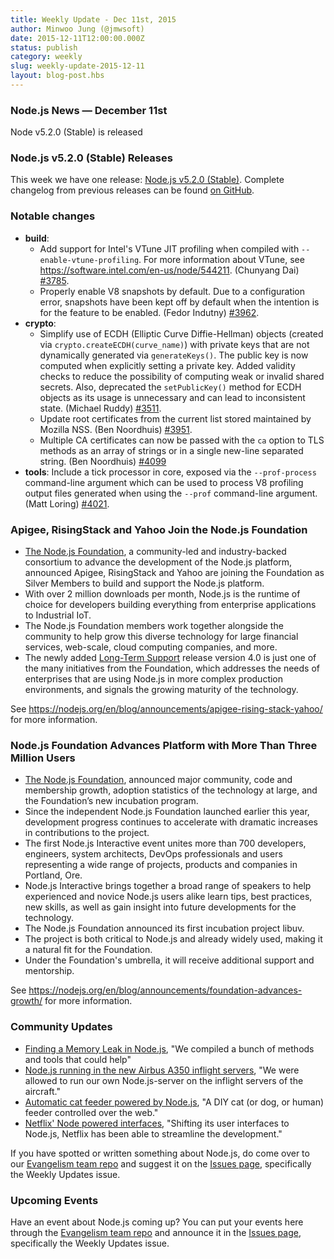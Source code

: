 ```yaml
---
title: Weekly Update - Dec 11st, 2015
author: Minwoo Jung (@jmwsoft)
date: 2015-12-11T12:00:00.000Z
status: publish
category: weekly
slug: weekly-update-2015-12-11
layout: blog-post.hbs
---
```


### Node.js News — December 11st
Node v5.2.0 (Stable) is released

### Node.js v5.2.0 (Stable) Releases

This week we have one release: [Node.js v5.2.0 (Stable)](https://nodejs.org/en/blog/release/v5.2.0/). Complete changelog from previous releases can be found [on GitHub](https://github.com/nodejs/node/blob/master/CHANGELOG.md).

### Notable changes

* **build**:
  - Add support for Intel's VTune JIT profiling when compiled with `--enable-vtune-profiling`. For more information about VTune, see <https://software.intel.com/en-us/node/544211>. (Chunyang Dai) [#3785](https://github.com/nodejs/node/pull/3785).
  - Properly enable V8 snapshots by default. Due to a configuration error, snapshots have been kept off by default when the intention is for the feature to be enabled. (Fedor Indutny) [#3962](https://github.com/nodejs/node/pull/3962).
* **crypto**:
  - Simplify use of ECDH (Elliptic Curve Diffie-Hellman) objects (created via `crypto.createECDH(curve_name)`) with private keys that are not dynamically generated via `generateKeys()`. The public key is now computed when explicitly setting a private key. Added validity checks to reduce the possibility of computing weak or invalid shared secrets. Also, deprecated the `setPublicKey()` method for ECDH objects as its usage is unnecessary and can lead to inconsistent state. (Michael Ruddy) [#3511](https://github.com/nodejs/node/pull/3511).
  - Update root certificates from the current list stored maintained by Mozilla NSS. (Ben Noordhuis) [#3951](https://github.com/nodejs/node/pull/3951).
  - Multiple CA certificates can now be passed with the `ca` option to TLS methods as an array of strings or in a single new-line separated string. (Ben Noordhuis) [#4099](https://github.com/nodejs/node/pull/4099)
* **tools**: Include a tick processor in core, exposed via the `--prof-process` command-line argument which can be used to process V8 profiling output files generated when using the `--prof` command-line argument. (Matt Loring) [#4021](https://github.com/nodejs/node/pull/4021).

### Apigee, RisingStack and Yahoo Join the Node.js Foundation

* [The Node.js Foundation](https://nodejs.org/en/foundation/), a community-led and industry-backed consortium to advance the development of the Node.js platform, announced Apigee, RisingStack and Yahoo are joining the Foundation as Silver Members to build and support the Node.js platform.
* With over 2 million downloads per month, Node.js is the runtime of choice for developers building everything from enterprise applications to Industrial IoT.
* The Node.js Foundation members work together alongside the community to help grow this diverse technology for large financial services, web-scale, cloud computing companies, and more.
* The newly added [Long-Term Support](https://nodejs.org/en/blog/release/v4.2.0/) release version 4.0 is just one of the many initiatives from the Foundation, which addresses the needs of enterprises that are using Node.js in more complex production environments, and signals the growing maturity of the technology.

See https://nodejs.org/en/blog/announcements/apigee-rising-stack-yahoo/ for more information.

### Node.js Foundation Advances Platform with More Than Three Million Users

* [The Node.js Foundation](https://nodejs.org/en/foundation/), announced major community, code and membership growth, adoption statistics of the technology at large, and the Foundation’s new incubation program.
* Since the independent Node.js Foundation launched earlier this year, development progress continues to accelerate with dramatic increases in contributions to the project.
* The first Node.js Interactive event unites more than 700 developers, engineers, system architects, DevOps professionals and users representing a wide range of projects, products and companies in Portland, Ore.
* Node.js Interactive brings together a broad range of speakers to help experienced and novice Node.js users alike learn tips, best practices, new skills, as well as gain insight into future developments for the technology.
* The Node.js Foundation announced its first incubation project libuv.
* The project is both critical to Node.js and already widely used, making it a natural fit for the Foundation.
* Under the Foundation's umbrella, it will receive additional support and mentorship.

See https://nodejs.org/en/blog/announcements/foundation-advances-growth/ for more information.

### Community Updates

* [Finding a Memory Leak in Node.js](https://blog.risingstack.com/finding-a-memory-leak-in-node-js/), "We compiled a bunch of methods and tools that could help"
* [Node.js running in the new Airbus A350 inflight servers](http://reaktor.com/blog/aircraft-customer-experience-on-a-new-level/), "We were allowed to run our own Node.js-server on the inflight servers of the aircraft."
* [Automatic cat feeder powered by Node.js](https://github.com/rachelnicole/robokitty), "A DIY cat (or dog, or human) feeder controlled over the web."
* [Netflix' Node powered interfaces](http://thenewstack.io/netflix-uses-node-js-power-user-interface/), "Shifting its user interfaces to Node.js, Netflix has been able to streamline the development."

If you have spotted or written something about Node.js, do come over to our [Evangelism team repo](https://github.com/nodejs/evangelism) and suggest it on the [Issues page](https://github.com/nodejs/evangelism/issues), specifically the Weekly Updates issue.

### Upcoming Events

Have an event about Node.js coming up? You can put your events here through the [Evangelism team repo](https://github.com/nodejs/evangelism) and announce it in the [Issues page](https://github.com/nodejs/evangelism/issues), specifically the Weekly Updates issue.
